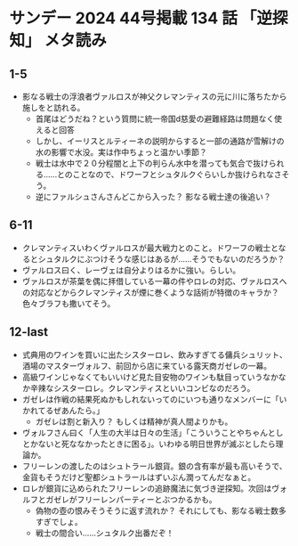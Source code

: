 # サンデー 2024 44号掲載 134 話 「逆探知」 メタ読み

## 1-5 
- 影なる戦士の浮浪者ヴァルロスが神父クレマンティスの元に川に落ちたから施しをと訪れる。
  - 首尾はどうだね？という質問に統一帝国d慈愛の避難経路は問題なく使えると回答
  - しかし、イーリスとルティーネの説明からすると一部の通路が雪解けの水の影響で水没。実は作中ちょっと温かい季節？
  - 戦士は水中で２０分程闇と上下の判らん水中を潜っても気合で抜けられる……とのことなので、ドワーフとシュタルクぐらいしか抜けられなさそう。
  - 逆にファルシュさんさんどこから入った？ 影なる戦士達の後追い？

## 6-11
- クレマンティスいわくヴァルロスが最大戦力とのこと。ドワーフの戦士となるとシュタルクにぶつけそうな感じはあるが……そうでもないのだろうか？
- ヴァルロス曰く、レーヴェは自分よりはるかに強い。らしい。
- ヴァルロスが茶葉を偶に拝借している一幕の件やロレの対応、ヴァルロスへの対応などからクレマンティスが煙に巻くような話術が特徴のキャラか？色々ブラフも撒いてそう。

## 12-last
- 式典用のワインを買いに出たシスターロレ、飲みすぎてる傭兵シュリット、酒場のマスターヴォルフ、前回から店に来ている露天商ガゼレの一幕。
- 高級ワインじゃなくてもいいけど見た目安物のワインも駄目っていうなかなか辛辣なシスターロレ。クレマンティスといいコンビなのだろう。
- ガゼレは作戦の結果死ぬかもしれないってのにいつも通りなメンバーに「いかれてるぜあんたら。」
  - ガゼレは割と新入り？ もしくは精神が真人間よりかも。
- ヴォルフさん曰く「人生の大半は日々の生活」「こういうことやちゃんとしとかないと死ななかったときに困る」。いわゆる明日世界が滅ぶとしたら理論か。
- フリーレンの渡したのはシュトラール銀貨。銀の含有率が最も高いそうで、金貨もそうだけど聖都シュトラールはずいぶん潤ってんだなぁと。
- ロレが銀貨に込められたフリーレンの追跡魔法に気づき逆探知。次回はヴォルフとガゼレがフリーレンパーティーとぶつかるかも。
  - 偽物の壺の恨みそうそうに返す流れか？ それにしても、影なる戦士数多すぎでしょ。
  - 戦士の間合い……シュタルク出番だぞ！